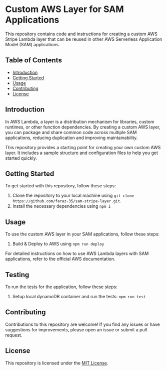 # Custom AWS Layer for SAM Applications

This repository contains code and instructions for creating a custom AWS Stripe Lambda layer that can be reused in other AWS Serverless Application Model (SAM) applications.

## Table of Contents

- [Introduction](#introduction)
- [Getting Started](#getting-started)
- [Usage](#usage)
- [Contributing](#contributing)
- [License](#license)

## Introduction

In AWS Lambda, a layer is a distribution mechanism for libraries, custom runtimes, or other function dependencies. By creating a custom AWS layer, you can package and share common code across multiple SAM applications, reducing duplication and improving maintainability.

This repository provides a starting point for creating your own custom AWS layer. It includes a sample structure and configuration files to help you get started quickly.

## Getting Started

To get started with this repository, follow these steps:

1. Clone the repository to your local machine using `git clone https://github.com/faraz-35/sam-stripe-layer.git`.
2. Install the necessary dependencies using `npm i`

## Usage

To use the custom AWS layer in your SAM applications, follow these steps:

1. Build & Deploy to AWS using `npm run deploy`

For detailed instructions on how to use AWS Lambda layers with SAM applications, refer to the official AWS documentation.

## Testing

To run the tests for the application, follow these steps:

1. Setup local dynamoDB container and run the tests: `npm run test`

## Contributing

Contributions to this repository are welcome! If you find any issues or have suggestions for improvements, please open an issue or submit a pull request.

## License

This repository is licensed under the [MIT License](LICENSE).
